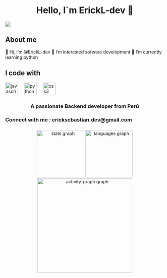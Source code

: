 <div align="center"> <h1 align="center">Hello, I´m ErickL-dev</a> 👋</h1> </div> 
<img src="https://i.postimg.cc/Pqn3F5wp/banner.png">
<h2 align="left">About me</h2>
👋 Hi, I’m @ErickL-dev 👀 I’m interested sofware development 🌱 I’m currently learning python
<h2 align="left">I code with</h2>
<div align="left">
  <img src="https://cdn.jsdelivr.net/gh/devicons/devicon/icons/javascript/javascript-original.svg" height="40" alt="javascript logo"  />
  <img width="12" />
  <img src="https://cdn.jsdelivr.net/gh/devicons/devicon/icons/python/python-original.svg" height="40" alt="python logo"  />
  <img width="12" />
  <img src="https://cdn.jsdelivr.net/gh/devicons/devicon/icons/css3/css3-original.svg" height="40" alt="css3 logo"  />
</div>
<h3 align="center">A passionate Backend developer from Perú</h3>

<h3 align="left">Connect with me : ericksebastian.dev@gmail.com</h3>
<p align="left">
</p>


###
<div align="center">
  <img src="https://github-readme-stats.vercel.app/api?username=ErickL-dev&hide_title=false&hide_rank=false&show_icons=true&include_all_commits=true&count_private=true&disable_animations=false&theme=dracula&locale=en&hide_border=false&order=1" height="150" alt="stats graph"  />
  <img src="https://github-readme-stats.vercel.app/api/top-langs?username=ErickL-dev&locale=en&hide_title=false&layout=compact&card_width=320&langs_count=5&theme=dracula&hide_border=false&order=2" height="150" alt="languages graph"  />
  <img src="https://github-readme-activity-graph.vercel.app/graph?username=ErickL-dev&radius=16&theme=react&area=true&order=5" height="300" alt="activity-graph graph"  />
</div>

###

<!---
ErickL-dev/ErickL-dev is a ✨ special ✨ repository because its `README.md` (this file) appears on your GitHub profile.
You can click the Preview link to take a look at your changes.
--->
